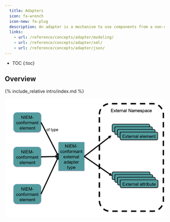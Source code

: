 ```yaml
---
  title: Adapters
  icon: fa-wrench
  icon-new: fa-plug
  description: An adapter is a mechanism to use components from a non-conformant external standard within a NIEM-conformant namespace.
  links:
    - url: /reference/concepts/adapter/modeling/
    - url: /reference/concepts/adapter/xml/
    - url: /reference/concepts/adapter/json/
---
```


- TOC
{:toc}

## Overview

{% include_relative intro/index.md %}

![Adapter image](images/adapter.png)
